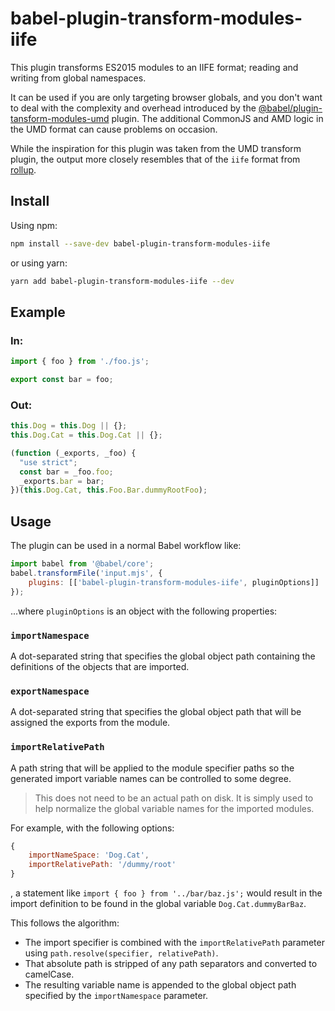 # babel-plugin-transform-modules-iife

This plugin transforms ES2015 modules to an IIFE format; reading and writing from global namespaces.

It can be used if you are only targeting browser globals, and you don't want to deal with the complexity and overhead introduced by the [@babel/plugin-tansform-modules-umd](https://github.com/babel/babel/blob/master/packages/babel-plugin-transform-modules-umd) plugin. The additional CommonJS and AMD logic in the UMD format can cause problems on occasion.

While the inspiration for this plugin was taken from the UMD transform plugin, the output more closely resembles that of the `iife` format from [rollup](https://rollupjs.org/guide/en#core-functionality).

## Install

Using npm:

```sh
npm install --save-dev babel-plugin-transform-modules-iife
```

or using yarn:

```sh
yarn add babel-plugin-transform-modules-iife --dev
```

## Example

### In:
```javascript
import { foo } from './foo.js';

export const bar = foo;
```

### Out:
```javascript
this.Dog = this.Dog || {};
this.Dog.Cat = this.Dog.Cat || {};

(function (_exports, _foo) {
  "use strict";
  const bar = _foo.foo;
  _exports.bar = bar;
})(this.Dog.Cat, this.Foo.Bar.dummyRootFoo);
```

## Usage

The plugin can be used in a normal Babel workflow like:
```javascript
import babel from '@babel/core';
babel.transformFile('input.mjs', {
    plugins: [['babel-plugin-transform-modules-iife', pluginOptions]]
});
```
...where `pluginOptions` is an object with the following properties:

### `importNamespace`
A dot-separated string that specifies the global object path containing the definitions of the objects that are imported.

### `exportNamespace`
A dot-separated string that specifies the global object path that will be assigned the exports from the module.

### `importRelativePath`
A path string that will be applied to the module specifier paths so the generated import variable names can be controlled to some degree.

> This does not need to be an actual path on disk. It is simply used to help normalize the global variable names for the imported modules.

For example, with the following options:
```javascript
{
    importNameSpace: 'Dog.Cat',
    importRelativePath: '/dummy/root'
}
```
, a statement like `import { foo } from '../bar/baz.js';` would result in the import definition to be found in the global variable `Dog.Cat.dummyBarBaz`.

This follows the algorithm:
- The import specifier is combined with the `importRelativePath` parameter using `path.resolve(specifier, relativePath)`.
- That absolute path is stripped of any path separators and converted to camelCase.
- The resulting variable name is appended to the global object path specified by the `importNamespace` parameter.